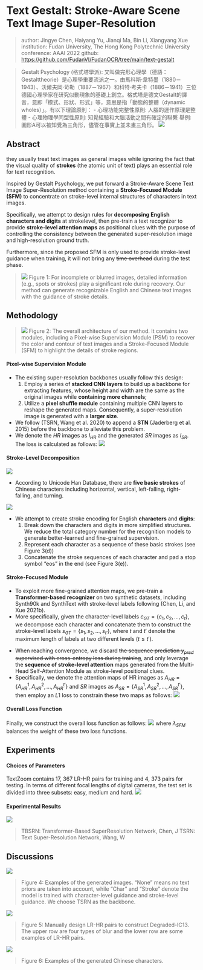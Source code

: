 # Text Gestalt: Stroke-Aware Scene Text Image Super-Resolution
> author: Jingye Chen, Haiyang Yu, Jianqi Ma, Bin Li, Xiangyang Xue
institution: Fudan University, The Hong Kong Polytechnic University
conference: AAAI 2022
github: https://github.com/FudanVI/FudanOCR/tree/main/text-gestalt

> Gestalt Psychology (格式塔學派):
    又叫做完形心理學（德語：Gestalttheorie）是心理學重要流派之一。由馬科斯·韋特墨（1880－1943）、沃爾夫岡·苛勒（1887－1967）和科特·考夫卡（1886－1941）三位德國心理學家在研究似動現象的基礎上創立。格式塔是德文Gestalt的譯音，意即「模式、形狀、形式」等，意思是指「動態的整體（dynamic wholes）」。有以下理論原則：
    - 心理功能完整性原則: 人腦的運作原理是整體
    - 心理物理學同型性原則: 知覺經驗和大腦活動之間有確定的聯繫
    舉例: 圖形A可以被知覺為三角形，儘管在事實上並未畫三角形。
    ![](2022-07-27-11-14-56.png)

## Abstract
they usually treat text images as general images while ignoring the fact that the visual quality of **strokes** (the atomic unit of text) plays an essential role for text recognition.

<!-- According to **Gestalt Psychology**, humans are capable of composing parts of details into the most similar objects guided by prior knowledge. Likewise, when humans observe a low-resolution text image, they will inherently use partial stroke-level details to recover the appearance of holistic characters. -->

Inspired by Gestalt Psychology, we put forward a Stroke-Aware Scene Text Image Super-Resolution method containing a **Stroke-Focused Module (SFM)** to concentrate on stroke-level internal structures of characters in text images.

Specifically, we attempt to design rules for **decomposing English characters and digits** at strokelevel, then pre-train a text recognizer to provide **stroke-level attention maps** as positional clues with the purpose of controlling the consistency between the generated super-resolution image and high-resolution ground truth.

Furthermore, since the proposed SFM is only used to provide stroke-level guidance when training, it will not bring any ~~time overhead~~ during the test phase.

>![](2022-07-27-11-33-58.png)
Figure 1: For incomplete or blurred images, detailed information (e.g., spots or strokes) play a significant role during recovery. Our method can generate recognizable English and Chinese text images with the guidance of stroke details.

## Methodology
>![](2022-07-27-11-29-31.png)
Figure 2: The overall architecture of our method. It contains two modules, including a Pixel-wise Supervision Module (PSM) to recover the color and contour of text images and a Stroke-Focused Module (SFM) to highlight the details of stroke regions.

#### Pixel-wise Supervision Module
- The existing super-resolution backbones usually follow this design: 
    1. Employ a series of **stacked CNN layers** to build up a backbone for extracting features, whose height and width are the same as the original images while **containing more channels**; 
    2. Utilize a **pixel shuffle module** containing multiple CNN layers to reshape the generated maps. Consequently, a super-resolution image is generated with a **larger size**.
- We follow (TSRN, Wang et al. 2020) to append a **STN** (Jaderberg et al. 2015) before the backbone to alleviate this problem.
- We denote the $HR$ images as $I_{HR}$ and the generated $SR$ images as $I_{SR}$. The loss is calculated as follows:
    ![](2022-07-27-11-36-55.png)

#### Stroke-Level Decomposition
![](2022-07-27-11-31-00.png)
- According to Unicode Han Database, there are **five basic strokes** of Chinese characters including horizontal, vertical, left-falling, right-falling, and turning.

![](2022-07-27-11-31-10.png)
- We attempt to create stroke encoding for English **characters** and **digits**: 
    1. Break down the characters and digits in more simplified structures. We reduce the total category number for the recognition models to generate better-learned and fine-grained supervision. 
    2. Represent each character as a sequence of these basic strokes (see Figure 3(d)) 
    3. Concatenate the stroke sequences of each character and pad a stop symbol “eos” in the end (see Figure 3(e)).

#### Stroke-Focused Module
- To exploit more fine-grained attention maps, we pre-train a **Transformer-based recognizer** on two synthetic datasets, including Synth90k and SynthText with stroke-level labels following (Chen, Li, and Xue 2021b).
- More specifically, given the character-level labels $c_{GT} = \{c_{1}, c_{2}, ..., c_{t}\}$, we decompose each character and concatenate them to construct the stroke-level labels $s_{GT} = \{s_{1}, s_{2}, ..., s_{t'}\}$, where $t$ and $t'$ denote the maximum length of labels at two different levels $(t ≤ t' )$.
<!-- - During pre-training, following (Vaswani et al. 2017; Shi et al. 2018), we use the force teaching strategy to accelerate the training procedure by employing right-shifted stroke-level label $s_{GT′} = \{s_{<start>}, s_{1}, s_{2}, ..., s_{t ′−1}\}$ as input, where $s_{<start>}$ denotes the start symbol. -->
- When reaching convergence, we discard ~~the sequence prediction $y_{pred}$ supervised with cross-entropy loss during training~~, and only leverage the **sequence of stroke-level attention** maps generated from the Multi-Head Self-Attention Module as stroke-level positional clues.
- Specifically, we denote the attention maps of HR images as $A_{HR} = \{ A^{1}_{HR}, A^{2}_{HR}, ..., A^{t'}_{HR} \}$ and $SR$ images as $A_{SR} = \{A^{1}_{SR}, A^{2}_{SR}, ..., A^{t'}_{SR} \}$, then employ an $L1$ loss to constrain these two maps as follows:
    ![](2022-07-27-13-45-09.png)

#### Overall Loss Function
Finally, we construct the overall loss function as follows:
![](2022-07-27-11-46-53.png)
where $λ_{SFM}$ balances the weight of these two loss functions.

## Experiments

#### Choices of Parameters
TextZoom contains 17, 367 LR-HR pairs for training and 4, 373 pairs for testing. In terms of different focal lengths of digital cameras, the test set is divided into three subsets: easy, medium and hard.
![](2022-07-27-15-37-15.png)

#### Experimental Results
![](2022-07-27-15-39-11.png)
> TBSRN: Transformer-Based SuperResolution Network, Chen, J
TSRN: Text Super-Resolution Network, Wang, W

## Discussions
![](2022-07-27-15-50-15.png)
>Figure 4: Examples of the generated images. “None” means no text priors are taken into account, while “Char” and “Stroke” denote the model is trained with character-level guidance and stroke-level guidance. We choose TSRN as the backbone.

![](2022-07-27-15-50-39.png)
>Figure 5: Manually design LR-HR pairs to construct Degraded-IC13. The upper row are four types of blur and the lower row are some examples of LR-HR pairs.

![](2022-07-27-15-51-14.png)
>Figure 6: Examples of the generated Chinese characters.